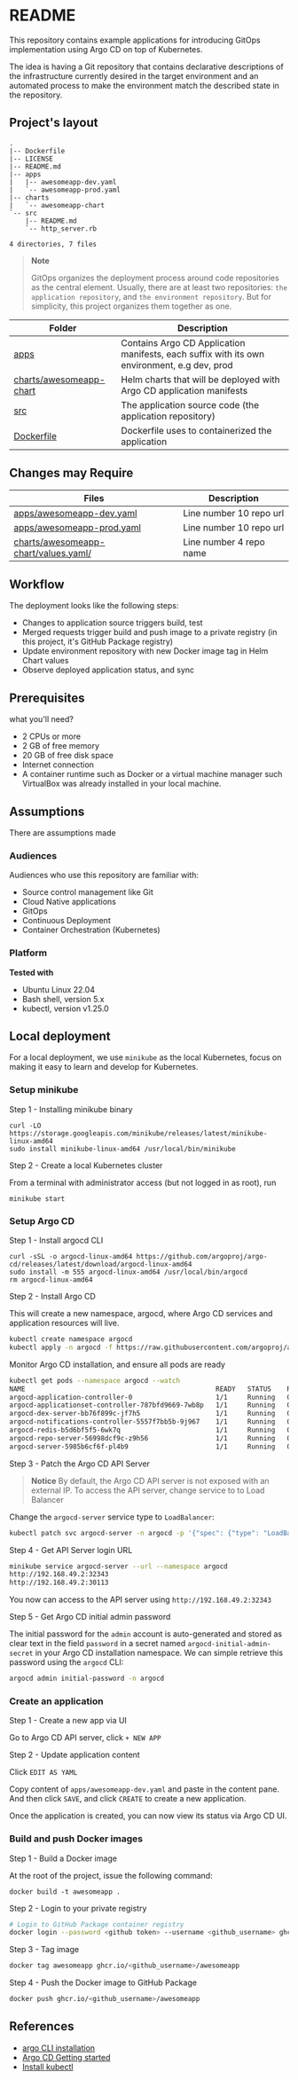 # README

This repository contains example applications for introducing GitOps implementation using Argo CD on top of Kubernetes.

The idea is having a Git repository that contains declarative descriptions of the infrastructure currently desired in the target environment and an automated process to make the environment match the described state in the repository.


## Project's layout
```
.
|-- Dockerfile
|-- LICENSE
|-- README.md
|-- apps
|   |-- awesomeapp-dev.yaml
|   `-- awesomeapp-prod.yaml
|-- charts
|   `-- awesomeapp-chart
`-- src
    |-- README.md
    `-- http_server.rb

4 directories, 7 files
```
> **Note**
>
> GitOps organizes the deployment process around code repositories as the central element. Usually, there are at least two repositories: `the application repository`, and `the environment repository`. But for simplicity, this project organizes them together as one.

| Folder | Description |
|--------|-------------|
| [apps](apps/) | Contains Argo CD Application manifests, each suffix with its own environment, e.g dev, prod|
| [charts/awesomeapp-chart](charts/awesomeapp-chart/) | Helm charts that will be deployed with Argo CD application manifests|
| [src](src/) | The application source code (the application repository)|
| [Dockerfile](Dockerfile) | Dockerfile uses to containerized the application |

## Changes may Require

| Files  | Description |
|--------|-------------|
| [apps/awesomeapp-dev.yaml](apps/awesomeapp-dev.yaml) | Line number 10 repo url
| [apps/awesomeapp-prod.yaml](apps/awesomeapp-prod.yaml) | Line number 10 repo url
| [charts/awesomeapp-chart/values.yaml/](charts/awesomeapp-chart/values.yaml) | Line number 4 repo name 



## Workflow

The deployment looks like the following steps:

- Changes to application source triggers build, test
- Merged requests trigger build and push image to a private registry (in this project, it's GitHub Package registry)
- Update environment repository with new Docker image tag in Helm Chart values
- Observe deployed application status, and sync

## Prerequisites

what you'll need?

- 2 CPUs or more
- 2 GB of free memory
- 20 GB of free disk space
- Internet connection
- A container runtime such as Docker or a virtual machine manager such VirtualBox was already installed in your local machine.

## Assumptions

There are assumptions made

### Audiences
Audiences who use this repository are familiar with:
- Source control management like Git
- Cloud Native applications
- GitOps
- Continuous Deployment
- Container Orchestration (Kubernetes)

### Platform
**Tested with**
- Ubuntu Linux 22.04
- Bash shell, version 5.x
- kubectl, version v1.25.0

## Local deployment

For a local deployment, we use `minikube` as the local Kubernetes, focus on making it easy to learn and develop for Kubernetes.

### Setup minikube

Step 1 - Installing minikube binary

```
curl -LO https://storage.googleapis.com/minikube/releases/latest/minikube-linux-amd64
sudo install minikube-linux-amd64 /usr/local/bin/minikube
```

Step 2 - Create a local Kubernetes cluster

From a terminal with administrator access (but not logged in as root), run

```
minikube start
```

### Setup Argo CD

Step 1 - Install argocd CLI

```
curl -sSL -o argocd-linux-amd64 https://github.com/argoproj/argo-cd/releases/latest/download/argocd-linux-amd64
sudo install -m 555 argocd-linux-amd64 /usr/local/bin/argocd
rm argocd-linux-amd64
```

Step 2 - Install Argo CD

This will create a new namespace, argocd, where Argo CD services and application resources will live.

```bash
kubectl create namespace argocd
kubectl apply -n argocd -f https://raw.githubusercontent.com/argoproj/argo-cd/stable/manifests/install.yaml
```

Monitor Argo CD installation, and ensure all pods are ready

```bash
kubectl get pods --namespace argocd --watch
NAME                                                READY   STATUS    RESTARTS   AGE
argocd-application-controller-0                     1/1     Running   0          3m49s
argocd-applicationset-controller-787bfd9669-7wb8p   1/1     Running   0          3m49s
argocd-dex-server-bb76f899c-jf7h5                   1/1     Running   0          3m49s
argocd-notifications-controller-5557f7bb5b-9j967    1/1     Running   0          3m49s
argocd-redis-b5d6bf5f5-6wk7q                        1/1     Running   0          3m49s
argocd-repo-server-56998dcf9c-z9h56                 1/1     Running   0          3m49s
argocd-server-5985b6cf6f-pl4b9                      1/1     Running   0          3m49s
```

Step 3 - Patch the Argo CD API Server

> **Notice**
> By default, the Argo CD API server is not exposed with an external IP. To access the API server, change service to to Load Balancer

Change the `argocd-server` service type to `LoadBalancer`:

```bash
kubectl patch svc argocd-server -n argocd -p '{"spec": {"type": "LoadBalancer"}}'
```

Step 4 - Get API Server login URL

```bash
minikube service argocd-server --url --namespace argocd
http://192.168.49.2:32343
http://192.168.49.2:30113
```

You now can access to the API server using `http://192.168.49.2:32343`

Step 5 - Get Argo CD initial admin password

The initial password for the `admin` account is auto-generated and stored as clear text in the field `password` in a secret named `argocd-initial-admin-secret` in your Argo CD installation namespace. We can simple retrieve this password using the `argocd` CLI:

```bash
argocd admin initial-password -n argocd
```

### Create an application

Step 1 - Create a new app via UI

Go to Argo CD API server, click `+ NEW APP`

Step 2 - Update application content

Click `EDIT AS YAML`

Copy content of `apps/awesomeapp-dev.yaml` and paste in the content pane. And then click `SAVE`, and click `CREATE` to create a new application.

Once the application is created, you can now view its status via Argo CD UI.

### Build and push Docker images

Step 1 - Build a Docker image

At the root of the project, issue the following command:

```
docker build -t awesomeapp .
```

Step 2 - Login to your private registry

```bash
# Login to GitHub Package container registry
docker login --password <github token> --username <github_username> ghcr.io
```

Step 3 - Tag image

```bash
docker tag awesomeapp ghcr.io/<github_username>/awesomeapp
```

Step 4 - Push the Docker image to GitHub Package
```bash
docker push ghcr.io/<github_username>/awesomeapp
```
## References

- [argo CLI installation](https://argo-cd.readthedocs.io/en/stable/cli_installation/)
- [Argo CD Getting started](https://argo-cd.readthedocs.io/en/stable/getting_started/)
- [Install kubectl](https://kubernetes.io/docs/tasks/tools/)
